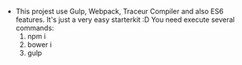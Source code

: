 * This projest use Gulp, Webpack, Traceur Compiler and also ES6 features. It's just a very easy starterkit :D
You need execute several commands:
    1. npm i
    2. bower i
    3. gulp